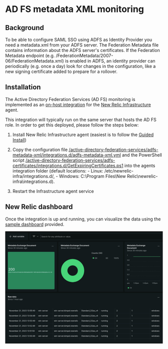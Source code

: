 # AD FS metadata XML monitoring

## Background

To be able to configure SAML SSO using ADFS as Identity Provider you need a metadata.xml from your ADFS server.
The Federation Metadata file contains information about the ADFS server's certificates. If the Federation Metadata endpoint (e.g. /FederationMetadata/2007-06/FederationMetadata.xml) is enabled in ADFS, an identity provider can periodically (e.g. once a day) look for changes in the configuration, like a new signing certificate added to prepare for a rollover.

## Installation

The Active Directory Federation Services (AD FS) monitoring is implemented as an [on-host integration](https://docs.newrelic.com/docs/infrastructure/host-integrations/get-started/introduction-host-integrations/) for the [New Relic Infrastructure](https://docs.newrelic.com/docs/infrastructure/infrastructure-monitoring/get-started/get-started-infrastructure-monitoring/) agent.

This integration will typically run on the same server that hosts the AD FS role. In order to get this deployed, please follow the steps below:

1. Install New Relic Infrastructure agent (easiest is to follow the [Guided Install](https://docs.newrelic.com/docs/infrastructure/host-integrations/installation/new-relic-guided-install-overview/))

2. Copy the configuration file [/active-directory-federation-services/adfs-metadata-xml/integrations.d/adfs-metadata-xml.yml](/active-directory-federation-services/adfs-metadata-xml/integrations.d/adfs-metadata-xml.yml) and the PowerShell script [/active-directory-federation-services/adfs-certificates/integrations.d/GetExpiringCertificates.ps1](/active-directory-federation-services/adfs-certificates/integrations.d/GetExpiringCertificates.ps1) into the agents integration folder (default locations: - Linux: /etc/newrelic-infra/integrations.d/, - Windows: C:\Program Files\New Relic\newrelic-infra\integrations.d).

3. Restart the Infrastructure agent service

## New Relic dashboard

Once the integration is up and running, you can visualize the data using the [sample dashboard](/active-directory-federation-services/adfs-metadata-xml/integrations.d/adfs-metadata-xml-dashboard.json) provided.

![adfs-metadata-xml-dashboard](/active-directory-federation-services/adfs-metadata-xml/integrations.d/adfs-metadata-xml-dashboard.png)

